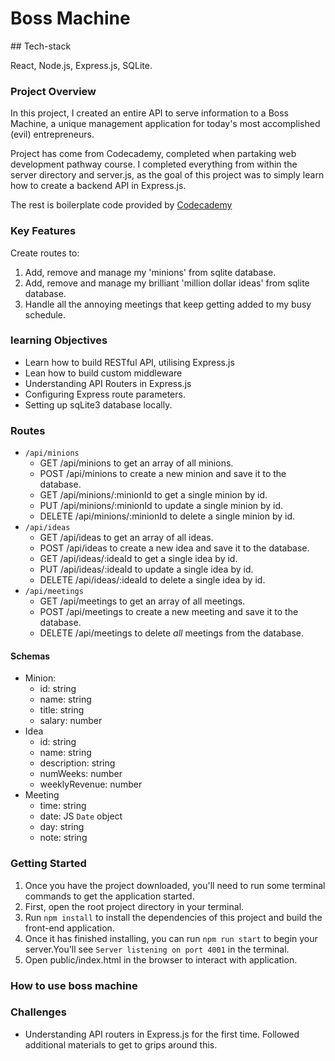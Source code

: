 # Boss Machine 

## Tech-stack

React, Node.js, Express.js, SQLite. 

### Project Overview

In this project, I created an entire API to serve information to a Boss Machine, a unique management application for today's most accomplished (evil) entrepreneurs. 

Project has come from Codecademy, completed when partaking web development pathway course. I completed everything from within the server directory and server.js, as the goal of this project was to simply learn how to create a backend API in Express.js.

The rest is boilerplate code provided by <a href="https://s3.amazonaws.com/codecademy-content/PRO/skill-paths/backend-javascript/projects/boss-machine/project-4-boss-machine-start.zip" target="_blank">Codecademy</a>

### Key Features 

Create routes to:

1. Add, remove and manage my 'minions' from sqlite database.
2. Add, remove and manage my brilliant 'million dollar ideas' from sqlite database.
3. Handle all the annoying meetings that keep getting added to my busy schedule.

### learning Objectives

* Learn how to build RESTful API, utilising Express.js 
* Lean how to build custom middleware 
* Understanding API Routers in Express.js
* Configuring Express route parameters. 
* Setting up sqLite3 database locally.

### Routes

- `/api/minions`
  - GET /api/minions to get an array of all minions.
  - POST /api/minions to create a new minion and save it to the database.
  - GET /api/minions/:minionId to get a single minion by id.
  - PUT /api/minions/:minionId to update a single minion by id.
  - DELETE /api/minions/:minionId to delete a single minion by id.
- `/api/ideas`
  - GET /api/ideas to get an array of all ideas.
  - POST /api/ideas to create a new idea and save it to the database.
  - GET /api/ideas/:ideaId to get a single idea by id.
  - PUT /api/ideas/:ideaId to update a single idea by id.
  - DELETE /api/ideas/:ideaId to delete a single idea by id.
- `/api/meetings`
  - GET /api/meetings to get an array of all meetings.
  - POST /api/meetings to create a new meeting and save it to the database.
  - DELETE /api/meetings to delete _all_ meetings from the database.

#### Schemas

- Minion:
  - id: string
  - name: string
  - title: string
  - salary: number
- Idea
  - id: string
  - name: string
  - description: string
  - numWeeks: number
  - weeklyRevenue: number
- Meeting
  - time: string
  - date: JS `Date` object
  - day: string
  - note: string

### Getting Started 

1. Once you have the project downloaded, you'll need to run some terminal commands to get the application started. 
2. First, open the root project directory in your terminal. 
3. Run `npm install` to install the dependencies of this project and build the front-end application. 
4. Once it has finished installing, you can run `npm run start` to begin your server.You'll see `Server listening on port 4001` in the terminal.
5. Open public/index.html in the browser to interact with application. 

### How to use boss machine 



### Challenges 

* Understanding API routers in Express.js for the first time. Followed additional materials to get to grips around this.
